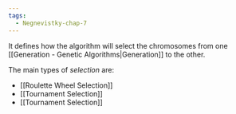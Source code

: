 ```yaml
---
tags:
  - Negnevistky-chap-7
---
```

It defines how the algorithm will select the chromosomes from one [[Generation - Genetic Algorithms|Generation]] to the other.

The main types of *selection* are:
- [[Roulette Wheel Selection]]
- [[Tournament Selection]]
- [[Tournament Selection]]
